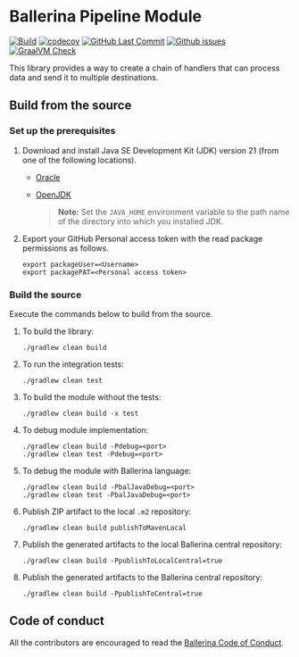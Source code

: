 # Ballerina Pipeline Module

[![Build](https://github.com/xlibb/module-pipeline/actions/workflows/build-timestamped-master.yml/badge.svg)](https://github.com/xlibb/module-pipeline/actions/workflows/build-timestamped-master.yml)
[![codecov](https://codecov.io/gh/xlibb/module-pipeline/branch/main/graph/badge.svg)](https://codecov.io/gh/xlibb/module-pipeline)
[![GitHub Last Commit](https://img.shields.io/github/last-commit/xlibb/module-pipeline.svg)](https://github.com/xlibb/module-pipeline/commits/main)
[![Github issues](https://img.shields.io/github/issues/xlibb/module-pipeline/module/pipe.svg?label=Open%20Issues)](https://github.com/xlibb/module-pipeline/labels/module%2Fpipe)
[![GraalVM Check](https://github.com/xlibb/module-pipeline/actions/workflows/build-with-bal-test-graalvm.yml/badge.svg)](https://github.com/xlibb/module-pipeline/actions/workflows/build-with-bal-test-graalvm.yml)

This library provides a way to create a chain of handlers that can process data and send it to multiple destinations.

## Build from the source

### Set up the prerequisites

1.  Download and install Java SE Development Kit (JDK) version 21 (from one of the following locations).

    - [Oracle](https://www.oracle.com/java/technologies/javase-jdk21-downloads.html)

    - [OpenJDK](https://adoptopenjdk.net/)

      > **Note:** Set the `JAVA_HOME` environment variable to the path name of the directory into which you installed JDK.

2.  Export your GitHub Personal access token with the read package permissions as follows.

    ```
    export packageUser=<Username>
    export packagePAT=<Personal access token>
    ```

### Build the source

Execute the commands below to build from the source.

1. To build the library:

   ```
   ./gradlew clean build
   ```

2. To run the integration tests:
   ```
   ./gradlew clean test
   ```
3. To build the module without the tests:
   ```
   ./gradlew clean build -x test
   ```
4. To debug module implementation:
   ```
   ./gradlew clean build -Pdebug=<port>
   ./gradlew clean test -Pdebug=<port>
   ```
5. To debug the module with Ballerina language:
   ```
   ./gradlew clean build -PbalJavaDebug=<port>
   ./gradlew clean test -PbalJavaDebug=<port>
   ```
6. Publish ZIP artifact to the local `.m2` repository:
   ```
   ./gradlew clean build publishToMavenLocal
   ```
7. Publish the generated artifacts to the local Ballerina central repository:
   ```
   ./gradlew clean build -PpublishToLocalCentral=true
   ```
8. Publish the generated artifacts to the Ballerina central repository:
   ```
   ./gradlew clean build -PpublishToCentral=true
   ```

## Code of conduct

All the contributors are encouraged to read the [Ballerina Code of Conduct](https://ballerina.io/code-of-conduct).
